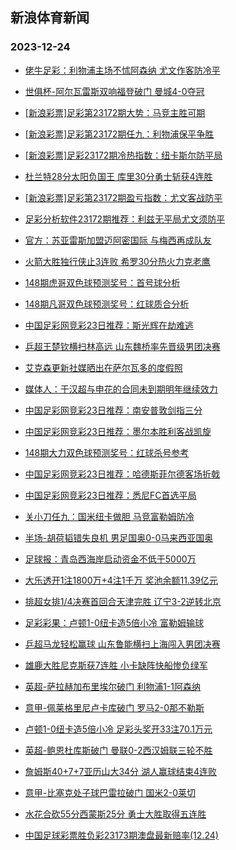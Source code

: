 ## 新浪体育新闻 
### 2023-12-24

+ [佬牛足彩：利物浦主场不怵阿森纳 尤文作客防冷平](https://sports.sina.com.cn/l/2023-12-23/doc-imzyyray5754513.shtml)

+ [世俱杯-阿尔瓦雷斯双响福登破门 曼城4-0夺冠](https://sports.sina.com.cn/g/pl/2023-12-23/doc-imzyyepe5963090.shtml)

+ [[新浪彩票]足彩第23172期大势：马竞主胜可期](https://sports.sina.com.cn/l/2023-12-23/doc-imzyxiip3646940.shtml)

+ [[新浪彩票]足彩第23172期任九：利物浦保平争胜](https://sports.sina.com.cn/l/2023-12-23/doc-imzyxiit6198606.shtml)

+ [[新浪彩票]足彩23172期冷热指数：纽卡斯尔防平局](https://sports.sina.com.cn/l/2023-12-23/doc-imzyxyfm5853604.shtml)

+ [杜兰特28分太阳负国王 库里30分勇士斩获4连胜](https://sports.sina.com.cn/basketball/nba/2023-12-23/doc-imzyyrcc5519237.shtml)

+ [[新浪彩票]足彩第23172期盈亏指数：尤文客战防平](https://sports.sina.com.cn/l/2023-12-23/doc-imzyxiip3647515.shtml)

+ [足彩分析软件23172期推荐：利兹无平局尤文须防平](https://sports.sina.com.cn/l/2023-12-23/doc-imzyyepi5723042.shtml)

+ [官方：苏亚雷斯加盟迈阿密国际 与梅西再成队友](https://sports.sina.com.cn/global/others/2023-12-23/doc-imzyyepe5966081.shtml)

+ [火箭大胜独行侠止3连败 希罗30分热火力克老鹰](https://sports.sina.com.cn/basketball/nba/2023-12-23/doc-imzyykuz3080112.shtml)

+ [148期虎哥双色球预测奖号：首号球分析](https://sports.sina.com.cn/l/2023-12-23/doc-imzywnea3586990.shtml)

+ [148期凡哥双色球预测奖号：红球质合分析](https://sports.sina.com.cn/l/2023-12-23/doc-imzywncy6810297.shtml)

+ [中国足彩网竞彩23日推荐：斯光辉在劫难逃](https://sports.sina.com.cn/l/2023-12-23/doc-imzyxiis3196086.shtml)

+ [乒超王楚钦横扫林高远 山东魏桥率先晋级男团决赛](https://sports.sina.com.cn/others/pingpang/2023-12-23/doc-imzyyzst2754299.shtml)

+ [艾克森更新社媒晒出在萨尔瓦多的度假照](https://sports.sina.com.cn/china/j/2023-12-23/doc-imzyyzsu5536353.shtml)

+ [媒体人：于汉超与申花的合同未到期明年继续效力](https://sports.sina.com.cn/china/j/2023-12-23/doc-imzyyzst2740554.shtml)

+ [中国足彩网竞彩23日推荐：南安普敦剑指三分](https://sports.sina.com.cn/l/2023-12-23/doc-imzyxiip3649520.shtml)

+ [中国足彩网竞彩23日推荐：墨尔本胜利客战凯旋](https://sports.sina.com.cn/l/2023-12-23/doc-imzyxiip3647888.shtml)

+ [148期大力双色球预测奖号：红球杀号参考](https://sports.sina.com.cn/l/2023-12-23/doc-imzywnea3586301.shtml)

+ [中国足彩网竞彩23日推荐：哈德斯菲尔德客场折戟](https://sports.sina.com.cn/l/2023-12-23/doc-imzyxiip3649278.shtml)

+ [中国足彩网竞彩23日推荐：悉尼FC首选平局](https://sports.sina.com.cn/l/2023-12-23/doc-imzyxiis3195790.shtml)

+ [关小刀任九：国米纽卡做胆 马竞富勒姆防冷](https://sports.sina.com.cn/l/2023-12-23/doc-imzyyvkz5413351.shtml)

+ [半场-胡荷韬错失良机 男足国奥0-0马来西亚国奥](https://sports.sina.com.cn/china/national/2023-12-23/doc-imzyyvky2420431.shtml)

+ [足球报：青岛西海岸启动资金不低于5000万](https://sports.sina.com.cn/china/j/2023-12-23/doc-imzyyvkw5652519.shtml)

+ [大乐透开1注1800万+4注1千万 奖池余额11.39亿元](https://sports.sina.com.cn/l/2023-12-23/doc-imzyznht5078313.shtml)

+ [排超女排1/4决赛首回合天津完胜 辽宁3-2逆转北京](https://sports.sina.com.cn/others/volleyball/2023-12-23/doc-imzyzfyu2211623.shtml)

+ [足彩彩果：卢顿1-0纽卡造5倍小冷 富勒姆输球](https://sports.sina.com.cn/l/2023-12-24/doc-imzzaini4596306.shtml)

+ [乒超马龙轻松赢球 山东鲁能横扫上海闯入男团决赛](https://sports.sina.com.cn/others/pingpang/2023-12-23/doc-imzyznhp2534072.shtml)

+ [雄鹿大胜尼克斯获7连胜 小卡缺阵快船惨负绿军](https://sports.sina.com.cn/basketball/nba/2023-12-24/doc-imzzainc2051641.shtml)

+ [英超-萨拉赫加布里埃尔破门 利物浦1-1阿森纳](https://sports.sina.com.cn/g/pl/2023-12-24/doc-imzzaine4850941.shtml)

+ [意甲-佩莱格里尼卢卡库破门 罗马2-0那不勒斯](https://sports.sina.com.cn/g/seriea/2023-12-24/doc-imzzaini4602487.shtml)

+ [卢顿1-0纽卡造5倍小冷 足彩头奖开33注70.1万元](https://sports.sina.com.cn/l/2023-12-24/doc-imzzaini4596306.shtml)

+ [英超-鲍恩杜库斯破门 曼联0-2西汉姆联三轮不胜](https://sports.sina.com.cn/g/pl/2023-12-24/doc-imzzainh1628875.shtml)

+ [詹姆斯40+7+7亚历山大34分 湖人赢球结束4连败](https://sports.sina.com.cn/basketball/nba/2023-12-24/doc-imzzatzy4621649.shtml)

+ [意甲-比塞克处子球巴雷拉破门 国米2-0莱切](https://sports.sina.com.cn/g/seriea/2023-12-24/doc-imzzaine4852048.shtml)

+ [水花合砍55分西蒙斯25分 勇士大胜取得五连胜](https://sports.sina.com.cn/basketball/nba/2023-12-24/doc-imzzauaa1403470.shtml)

+ [中国足球彩票胜负彩23173期澳盘最新赔率(12.24)](https://sports.sina.com.cn/l/2023-12-24/doc-imzzapuf4485604.shtml)

